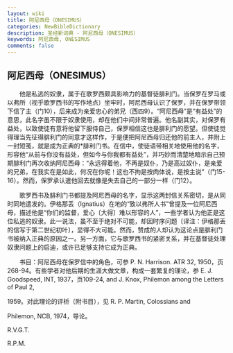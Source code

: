 ```yaml
---
layout: wiki
title: 阿尼西母（ONESIMUS）
categories: NewBibleDictionary
description: 圣经新词典 - 阿尼西母（ONESIMUS）
keywords: 阿尼西母, ONESIMUS
comments: false
---
```


## 阿尼西母（ONESIMUS）

　　他是私逃的奴隶，属于在歌罗西颇具影响力的基督徒腓利门。当保罗在罗马或以弗所（视乎歌罗西书的写作地点）坐牢时，阿尼西母认识了保罗，并在保罗带领下信了主（门10），后来成为亲爱忠心的弟兄（西四9）。“阿尼西母”是“有益处”的意思，此名字虽不限于奴隶使用，却在他们中间非常普遍。他名副其实，对保罗有益处，以致使徒有意将他留下服侍自己，保罗相信这也是腓利门的愿望。但使徒觉得理当先征得腓利门的同意才这样作，于是便把阿尼西母归还他的前主人，并附上一封短笺，就是成为正典的*腓利门书。在信中，使徒语带相关地使用他的名字，形容他“从前与你没有益处，但如今与你我都有益处”，并巧妙而清楚地暗示自己预期腓利门再次收纳阿尼西母：“永远得着他，不再是奴仆，乃是高过奴仆，是亲爱的兄弟，在我实在是如此，何况在你呢！这也不拘是按肉体说，是按主说”（门15-16）。然而，保罗承认遣他回去就像是失去自己的一部分一样（门12）。

　　歌罗西书及腓利门书都提及阿尼西母的名字，显示这两封信关系密切，是从同时同地遣发的。伊格那丢（Ignatius）在地的“致以弗所人书”曾提及一位阿尼西母，描述他是“你们的监督，爱心〔大得〕难以形容的人”，一些学者认为他正是这位私逃的奴隶。此一说法，虽不至于绝对不可能，却因时序问题〔译注：伊格那丢的信写于第二世纪初叶〕，显得不大可能。然而，赞成的人却认为这论点是腓利门书被纳入正典的原因之一。另一方面，它与歌罗西书的紧密关系，并在基督徒处理奴隶问题上的启迪，或许已足够支持它成为正典。

　　书目：阿尼西母在保罗信中的角色，可参 P. N. Harrison. ATR 32, 1950，页268-94。有些学者对他后期的生涯大做文章，构成一套繁复的理论，参 E. J. Goodspeed, INT, 1937，页109-24, and J. Knox, Philemon among the Letters of Paul 2,

1959。对此理论的评析（附书目），见 R. P. Martin, Colossians and

Philemon, NCB, 1974，导论。

R.V.G.T.

R.P.M.






